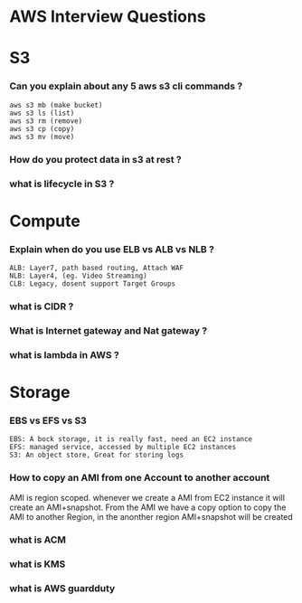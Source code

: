 # AWS Interview Questions

# S3
### Can you explain about any 5 aws s3 cli commands ?
```
aws s3 mb (make bucket)
aws s3 ls (list)
aws s3 rm (remove)
aws s3 cp (copy)
aws s3 mv (move)
```
### How do you protect data in s3 at rest ?
### what is lifecycle in S3 ?

# Compute
### Explain when do you use ELB vs ALB vs NLB ?
```
ALB: Layer7, path based routing, Attach WAF
NLB: Layer4, (eg. Video Streaming)
CLB: Legacy, dosent support Target Groups
```
### what is CIDR ?
### What is Internet gateway and Nat gateway ?
### what is lambda in AWS ?

# Storage
### EBS vs EFS vs S3
```
EBS: A bock storage, it is really fast, need an EC2 instance
EFS: managed service, accessed by multiple EC2 instances
S3: An object store, Great for storing logs
```
### How to copy an AMI from one Account to another account
AMI is region scoped. whenever we create a AMI from EC2 instance it will create an AMI+snapshot. From the AMI we have a copy option to copy the AMI to another Region, in the anonther region AMI+snapshot will be created 

### what is ACM

### what is KMS

### what is AWS guardduty
